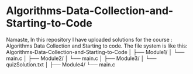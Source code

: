 # Algorithms-Data-Collection-and-Starting-to-Code

Namaste, In this repository I have uploaded solutions for the course : Algorithms Data Collection and Starting to code.
The file system is like this:
  Algorithms-Data-Collection-and-Starting-to-Code
  │
  ├── Module1/
  │   └── main.c
  │
  ├── Module2/
  │   └── main.c
  │
  ├── Module3/
  │   └── quizSolution.txt
  │
  ├── Module4/
      └── main.c
